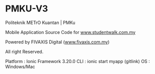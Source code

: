 # PMKU-V3
Politeknik METrO Kuantan | PMKu

Mobile Application Source Code for www.studentwalk.com.my

Powered by FIVAXIS Digital (www.fivaxis.com.my)

All right Reserved.

Platform : Ionic Framework 3.20.0
CLI : ionic start myapp (gitlink)
OS : Windows/Mac
